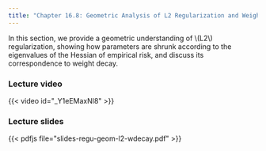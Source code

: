```yaml
---
title: "Chapter 16.8: Geometric Analysis of L2 Regularization and Weight Decay"
---
```

In this section, we provide a geometric understanding of \\(L2\\) regularization, showing how parameters are shrunk according to the eigenvalues of the Hessian of empirical risk, and discuss its correspondence to weight decay. 

<!--more-->

### Lecture video

{{< video id="_Y1eEMaxNl8" >}}

### Lecture slides

{{< pdfjs file="slides-regu-geom-l2-wdecay.pdf" >}}
